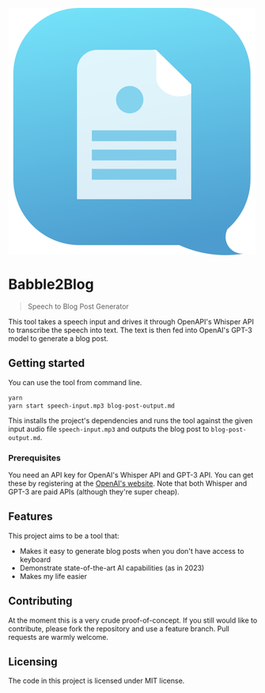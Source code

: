 ![Logo of the project](https://github.com/jehna/babble2blog/blob/main/logo.svg?raw=true)

# Babble2Blog
> Speech to Blog Post Generator

This tool takes a speech input and drives it through OpenAPI's Whisper API to
transcribe the speech into text. The text is then fed into OpenAI's GPT-3 model
to generate a blog post.

## Getting started

You can use the tool from command line.

```shell
yarn
yarn start speech-input.mp3 blog-post-output.md
```

This installs the project's dependencies and runs the tool against the given
input audio file `speech-input.mp3` and outputs the blog post to
`blog-post-output.md`.

### Prerequisites

You need an API key for OpenAI's Whisper API and GPT-3 API. You can get these by
registering at the [OpenAI's website](https://openai.com). Note that both
Whisper and GPT-3 are paid APIs (although they're super cheap).

## Features

This project aims to be a tool that:
* Makes it easy to generate blog posts when you don't have access to keyboard
* Demonstrate state-of-the-art AI capabilities (as in 2023)
* Makes my life easier

## Contributing

At the moment this is a very crude proof-of-concept. If you still would like to
contribute, please fork the repository and use a feature branch. Pull requests
are warmly welcome.

## Licensing

The code in this project is licensed under MIT license.

